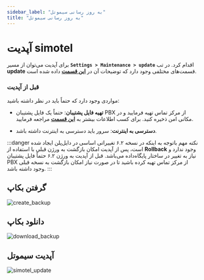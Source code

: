 ```yaml
---
sidebar_label: "به روز رسانی سیموتل"
title: "به روز رسانی سیموتل"
---
```


# آپدیت simotel

برای آپدیت می‌توان از مسیر **`Settings > Maintenance > update`** اقدام کرد. در تب **update** قسمت‌های مختلفی وجود دارد که توضیحات آن در **[این قسمت](/pbx/pbx-menu/maintenance/settings/update/)** داده شده است.

### قبل از آپدیت
مواردی وجود دارد که حتماً باید در نظر داشته باشید:

- **تهیه فایل پشتیبان**: حتماً یک فایل پشتیبان PBX از مرکز تماس تهیه فرمایید و در مکانی امن ذخیره کنید. برای کسب اطلاعات بیشتر به **[این قسمت](/pbx/pbx-menu/control-panel/backup/)** مراجعه فرمایید.

- **دسترسی به اینترنت**: سرور باید دسترسی به اینترنت داشته باشد.

:::danger نکته مهم
باتوجه به اینکه در نسخه ۶.۲ تغییراتی اساسی در دایل‌پلن ایجاد شده است، پس از آپدیت امکان بازگشت به ورژن قبلی با استفاده از **Rollback** وجود ندارد و نیاز به تغییر در ساختار پایگاه‌داده می‌باشد. قبل از آپدیت به ورژن ۶.۲ حتماً فایل پشتیبان PBX از مرکز تماس تهیه کرده باشید تا در صورت نیاز امکان بازگشت به نسخه قبلی وجود داشته باشد.
:::
 
 
## گرفتن بکاپ

![create_backup](/img/simotel/update/create_backup.JPG)




## دانلود بکاپ

![download_backup](/img/simotel/update/download_backup.JPG)




## آپدیت سیموتل

![simotel_update](/img/simotel/update/update.JPG)
